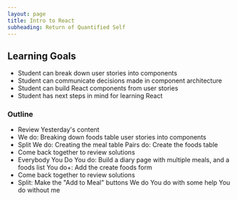 ```yaml
---
layout: page
title: Intro to React
subheading: Return of Quantified Self
---
```


Learning Goals
---------------

-   Student can break down user stories into components
-   Student can communicate decisions made in component architecture
-   Student can build React components from user stories
-   Student has next steps in mind for learning React

### Outline

-   Review Yesterday's content
-   We do: Breaking down foods table user stories into components
-   Split
    We do: Creating the meal table
    Pairs do: Create the foods table
-   Come back together to review solutions
-   Everybody You Do
    You do: Build a diary page with multiple meals, and a foods list
    You do+: Add the create foods form
-   Come back together to review solutions
-   Split: Make the "Add to Meal" buttons
    We do
    You do with some help
    You do without me
